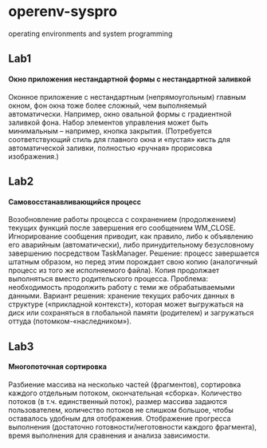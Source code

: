 # operenv-syspro
operating environments and system programming

## Lab1
#### Окно приложения нестандартной формы с нестандартной заливкой
Оконное приложение с нестандартным (непрямоугольным) главным окном, фон окна тоже более сложный, чем выполняемый автоматически. Например, окно овальной формы с градиентной заливкой фона. Набор элементов управления может быть минимальным – например, кнопка закрытия. (Потребуется соответствующий стиль для главного окна и «пустая» кисть для автоматической заливки, полностью «ручная» прорисовка изображения.)

## Lab2
#### Самовосстанавливающийся процесс
Возобновление работы процесса с сохранением (продолжением) текущих функций после завершения его сообщением WM_CLOSE. Игнорирование сообщения приводит, как правило, либо к объявлению его аварийным (автоматически), либо принудительному безусловному завершению посредством TaskManager. Решение: процесс завершается штатным образом, но перед этим порождает свою копию (аналогичный процесс из того же исполняемого файла). Копия продолжает выполняться вместо родительского процесса. Проблема: необходимость продолжить работу с теми же обрабатываемыми данными. Вариант решения: хранение текущих рабочих данных в структуре («прикладной контекст»), которая может выгружаться на диск или сохраняться в глобальной памяти (родителем) и загружаться оттуда (потомком-«наследником»).

## Lab3
#### Многопоточная сортировка
Разбиение массива на несколько частей (фрагментов), сортировка каждого  отдельным потоком, окончательная «сборка». Количество потоков (в т.ч. единственный поток), размер массива задаются пользователем,  количество потоков не слишком большое, чтобы оставалось удобным для  отображения. Отображение прогресса выполнения (достаточно готовности/неготовности  каждого фрагмента), время выполнения для сравнения и анализа  зависимости. 
